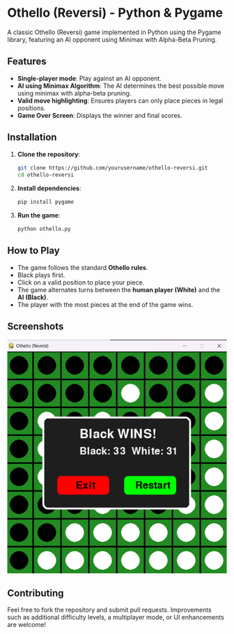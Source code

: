# Othello (Reversi) - Python & Pygame

A classic Othello (Reversi) game implemented in Python using the Pygame library, featuring an AI opponent using Minimax with Alpha-Beta Pruning.

## Features

- **Single-player mode**: Play against an AI opponent.
- **AI using Minimax Algorithm**: The AI determines the best possible move using minimax with alpha-beta pruning.
- **Valid move highlighting**: Ensures players can only place pieces in legal positions.
- **Game Over Screen**: Displays the winner and final scores.

## Installation

1. **Clone the repository**:
   ```sh
   git clone https://github.com/yourusername/othello-reversi.git
   cd othello-reversi
   ```
2. **Install dependencies**:
   ```sh
   pip install pygame
   ```

3. **Run the game**:
   ```sh
   python othello.py
   ```

## How to Play

- The game follows the standard **Othello rules**.
- Black plays first.
- Click on a valid position to place your piece.
- The game alternates turns between the **human player (White)** and the **AI (Black)**.
- The player with the most pieces at the end of the game wins.

## Screenshots

![Game Board](gameboard.png)

## Contributing

Feel free to fork the repository and submit pull requests. Improvements such as additional difficulty levels, a multiplayer mode, or UI enhancements are welcome!
